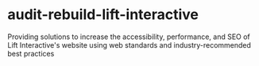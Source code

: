 # audit-rebuild-lift-interactive
Providing solutions to increase the accessibility, performance, and SEO of Lift Interactive's website using web standards and industry-recommended best practices
